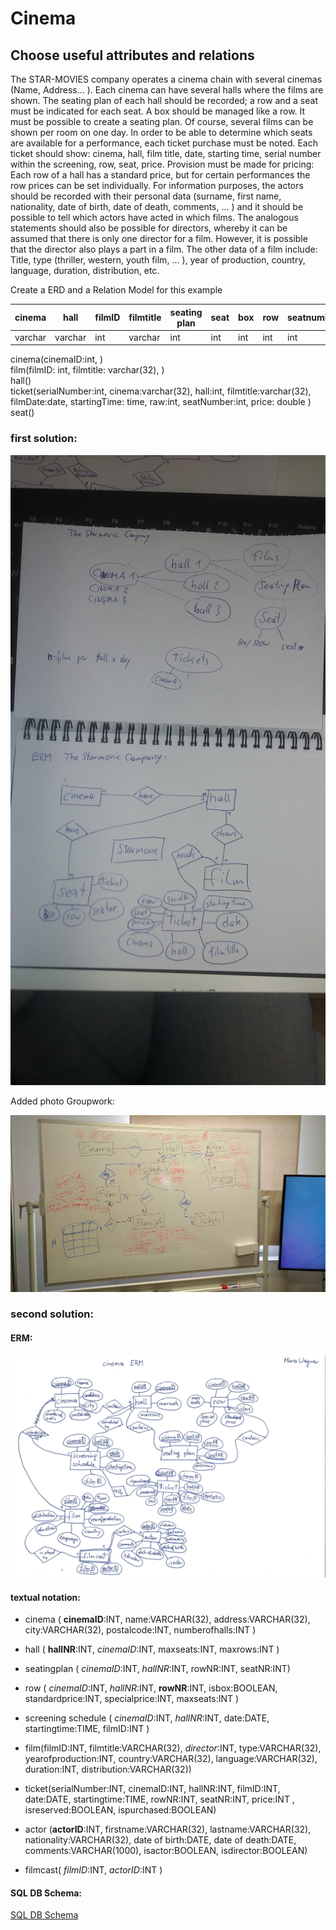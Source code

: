 # Cinema
## Choose useful attributes and relations

The STAR-MOVIES company operates a cinema chain with several cinemas (Name,
Address... ). Each cinema can have several halls where the films are shown. The seating plan of each hall should 
be recorded; a row and a seat must be indicated for each seat. A box should be managed like a row.
It must be possible to create a seating plan. Of course, several films can be shown per room on one day. 
In order to be able to determine which seats are available for a performance, each ticket purchase must be noted. 
Each ticket should show: cinema, hall, film title, date, starting time, 
serial number within the screening, row, seat, price.
Provision must be made for pricing: Each row of a hall has a standard price, but for certain 
performances the row prices can be set individually. For information purposes, the actors should 
be recorded with their personal data (surname, first name, nationality, date of birth, date of death, comments, ... ) 
and it should be possible to tell which actors have acted in which films.
The analogous statements should also be possible for directors, whereby it can be assumed that 
there is only one director for a film. However, it is possible that the director also plays a part in a film.
The other data of a film include: Title, type (thriller, western, youth film, ... ), 
year of production, country, language, duration, distribution, etc.

Create a ERD and a Relation Model for this example

 | cinema | hall | filmID | filmtitle | seating plan | seat | box | row | seatnumber | ticket
 |--------|------|------|--------------|------|-----|-----|------------|--------|---  
 | varchar | varchar | int  | varchar | int | int | int | int | int | int
 
 cinema(cinemaID:int, ) <br>
 film(filmID: int, filmtitle: varchar(32), ) <br>
 hall() <br>
 ticket(serialNumber:int, cinema:varchar(32), hall:int, filmtitle:varchar(32), filmDate:date, startingTime: time, raw:int, seatNumber:int, price: double ) <br>
 seat() <br>
 
 ### first solution:
 
![ERM own](20200213_114037.jpg)
 
 Added photo Groupwork:
 
![ERM group](groupERM.jpg)
 
 ### second solution:
 
 #### ERM:
 
 ![ERM own](cinemaERM_mario.jpg)
 
 #### textual notation:
 
* cinema ( **cinemaID**:INT, name:VARCHAR(32), address:VARCHAR(32), city:VARCHAR(32), postalcode:INT, numberofhalls:INT )

* hall ( **hallNR**:INT, *cinemaID*:INT, maxseats:INT, maxrows:INT  )

* seatingplan ( *cinemaID*:INT, *hallNR*:INT, rowNR:INT, seatNR:INT)

* row ( *cinemaID*:INT, *hallNR*:INT, **rowNR**:INT, isbox:BOOLEAN, standardprice:INT, specialprice:INT, maxseats:INT )

* screening schedule ( *cinemaID*:INT, *hallNR*:INT, date:DATE, startingtime:TIME, filmID:INT )

* film(filmID:INT, filmtitle:VARCHAR(32), *director*:INT, type:VARCHAR(32), yearofproduction:INT, country:VARCHAR(32), 
language:VARCHAR(32), duration:INT, distribution:VARCHAR(32)) 

* ticket(serialNumber:INT, cinemaID:INT, hallNR:INT, filmID:INT, date:DATE, startingtime:TIME, 
rowNR:INT, seatNR:INT, price:INT , isreserved:BOOLEAN, ispurchased:BOOLEAN)

* actor (**actorID**:INT, firstname:VARCHAR(32), lastname:VARCHAR(32), nationality:VARCHAR(32), date of birth:DATE, 
date of death:DATE, comments:VARCHAR(1000), isactor:BOOLEAN, isdirector:BOOLEAN) 

* filmcast( *filmID*:INT, *actorID*:INT )

       
 #### SQL DB Schema:
 
[SQL DB Schema](cinemaDB_Schema.pdf)